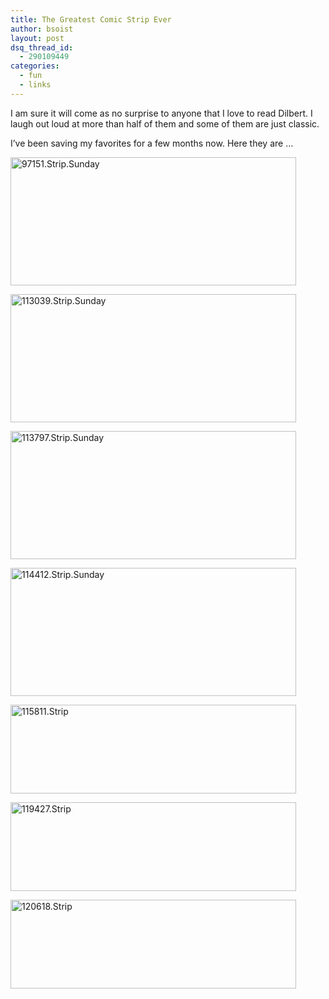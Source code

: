 ```yaml
---
title: The Greatest Comic Strip Ever
author: bsoist
layout: post
dsq_thread_id:
  - 290109449
categories:
  - fun
  - links
---
```

I am sure it will come as no surprise to anyone that I love to read Dilbert. I laugh out loud at more than half of them and some of them are just classic.

I&#8217;ve been saving my favorites for a few months now. Here they are &#8230;

[<img src="http://whsjr.soistmann.com/dilbert/97151.strip.sunday.gif" width="457" height="205" alt="97151.Strip.Sunday" />][1]

[<img src="http://whsjr.soistmann.com/dilbert/113039.strip.sunday.gif" width="457" height="205" alt="113039.Strip.Sunday" />][2]

[<img src="http://whsjr.soistmann.com/dilbert/113797.strip.sunday.gif" width="457" height="205" alt="113797.Strip.Sunday" />][3]

[<img src="http://whsjr.soistmann.com/dilbert/114412.strip.sunday.gif" width="457" height="205" alt="114412.Strip.Sunday" />][4]

[<img src="http://whsjr.soistmann.com/dilbert/115811.strip.gif" width="457" height="142" alt="115811.Strip" />][5]

[<img src="http://whsjr.soistmann.com/dilbert/119427.strip.gif" width="457" height="142" alt="119427.Strip" />][6]

[<img src="http://whsjr.soistmann.com/dilbert/120618.strip.gif" width="457" height="142" alt="120618.Strip" />][7]

 [1]: http://dilbert.com/strips/comic/2010-08-15/
 [2]: http://dilbert.com/strips/comic/2011-02-20/
 [3]: http://dilbert.com/strips/comic/2011-02-27/
 [4]: http://www.dilbert.com/strips/2011-03-06/
 [5]: http://dilbert.com/strips/comic/2011-03-16/
 [6]: http://dilbert.com/strips/comic/2011-04-23/
 [7]: http://dilbert.com/strips/comic/2011-04-27/
